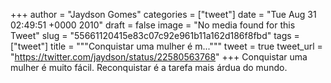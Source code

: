 
+++
author = "Jaydson Gomes"
categories = ["tweet"]
date = "Tue Aug 31 02:49:51 +0000 2010"
draft = false
image = "No media found for this Tweet"
slug = "55661120415e83c07c92e961b11a162d186f8fbd"
tags = ["tweet"]
title = """Conquistar uma mulher é m..."""
tweet = true
tweet_url = "https://twitter.com/jaydson/status/22580563768"
+++
Conquistar uma mulher é muito fácil. Reconquistar é a tarefa mais árdua do mundo.
